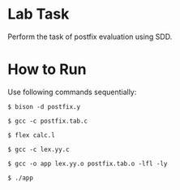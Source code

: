 # Lab Task
Perform the task of postfix evaluation using SDD.

# How to Run
Use following commands sequentially:
```shell
$ bison -d postfix.y
```
```shell
$ gcc -c postfix.tab.c
```
```shell
$ flex calc.l
```
```shell
$ gcc -c lex.yy.c
```
```shell
$ gcc -o app lex.yy.o postfix.tab.o -lfl -ly
```
```shell
$ ./app
```
